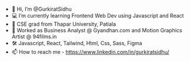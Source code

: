 - 👋 Hi, I’m @GurkiratSidhu
- :computer: I’m currently learning Frontend Web Dev using Javascript and React
- :school: CSE grad from Thapar University, Patiala
- :office: Worked as Business Analyst @ Gyandhan.com and Motion Graphics Artist @ 94films.in
- :hammer_and_wrench: Javascript, React, Tailwind, Html, Css, Sass, Figma
- 📫 How to reach me - https://www.linkedin.com/in/gurkiratsidhu/

<!---
GurkiratSidhu/GurkiratSidhu is a ✨ special ✨ repository because its `README.md` (this file) appears on your GitHub profile.
You can click the Preview link to take a look at your changes.
--->
